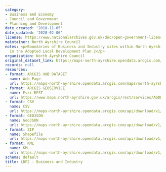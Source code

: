 ```yaml
---
category:
- Business and Economy
- Council and Government
- Planning and Development
date_created: '2018-11-05'
date_updated: '2020-02-06'
license: https://www.nationalarchives.gov.uk/doc/open-government-licence/version/3/
maintainer: North Ayrshire Council
notes: <p>Boundaries of Business and Industry sites within North Ayrshire as set out
  in the Adopted Local Development Plan 2</p>
organization: North Ayrshire Council
original_dataset_link: https://maps-north-ayrshire.opendata.arcgis.com/maps/north-ayrshire::ldp2-business-and-industry
records: null
resources:
- format: ARCGIS HUB DATASET
  name: Web Page
  url: https://maps-north-ayrshire.opendata.arcgis.com/maps/north-ayrshire::ldp2-business-and-industry
- format: ARCGIS GEOSERVICE
  name: Esri REST
  url: https://www.maps.north-ayrshire.gov.uk/arcgis/rest/services/AGOL/Open_Data_Portal4/MapServer/23
- format: CSV
  name: CSV
  url: https://maps-north-ayrshire.opendata.arcgis.com/api/download/v1/items/501b74e355a5470fae26b1ea7ace29b3/csv?layers=23
- format: GEOJSON
  name: GeoJSON
  url: https://maps-north-ayrshire.opendata.arcgis.com/api/download/v1/items/501b74e355a5470fae26b1ea7ace29b3/geojson?layers=23
- format: ZIP
  name: Shapefile
  url: https://maps-north-ayrshire.opendata.arcgis.com/api/download/v1/items/501b74e355a5470fae26b1ea7ace29b3/shapefile?layers=23
- format: KML
  name: KML
  url: https://maps-north-ayrshire.opendata.arcgis.com/api/download/v1/items/501b74e355a5470fae26b1ea7ace29b3/kml?layers=23
schema: default
title: LDP2 - Business and Industry
---
```

